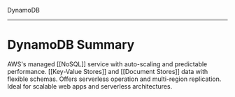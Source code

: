 DynamoDB

---

# **DynamoDB Summary**
AWS's managed [[NoSQL]] service with auto-scaling and predictable performance. [[Key-Value Stores]] and [[Document Stores]] data with flexible schemas. Offers serverless operation and multi-region replication. Ideal for scalable web apps and serverless architectures.